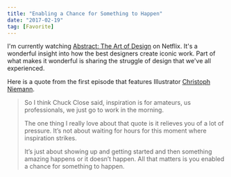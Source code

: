 ```yaml
---
title: "Enabling a Chance for Something to Happen"
date: "2017-02-19"
tag: [Favorite]
---
```


I'm currently watching [Abstract: The Art of Design](https://www.netflix.com/title/80057883) on Netflix. It's a wonderful insight into how the best designers create iconic work. Part of what makes it wonderful is sharing the struggle of design that we've all experienced.

Here is a quote from the first episode that features Illustrator [Christoph Niemann](http://www.christophniemann.com/).

> So I think Chuck Close said, inspiration is for amateurs, us professionals, we just go to work in the morning.
> 
> The one thing I really love about that quote is it relieves you of a lot of pressure. It’s not about waiting for hours for this moment where inspiration strikes.
> 
> It’s just about showing up and getting started and then something amazing happens or it doesn’t happen. All that matters is you enabled a chance for something to happen.
